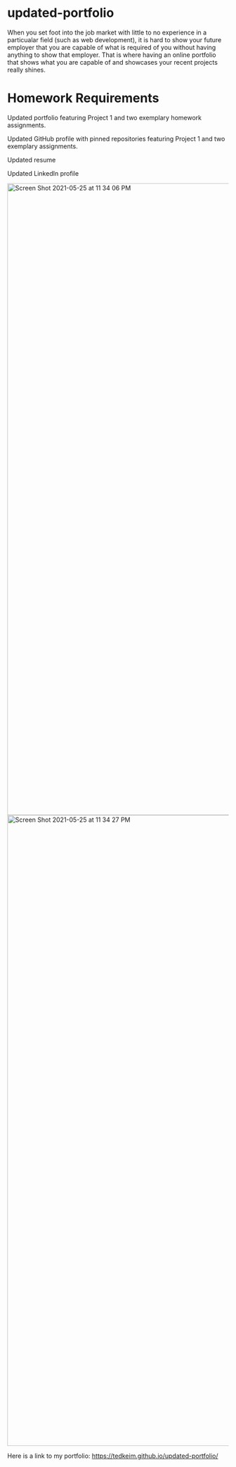 # updated-portfolio

When you set foot into the job market with little to no experience in a particualar field (such as web development), it is hard to show your future employer that you are capable of what is required of you without having anything to show that employer. That is where having an online portfolio that shows what you are capable of and showcases your recent projects really shines.

# Homework Requirements

Updated portfolio featuring Project 1 and two exemplary homework assignments.

Updated GitHub profile with pinned repositories featuring Project 1 and two exemplary assignments.

Updated resume

Updated LinkedIn profile

<img width="1438" alt="Screen Shot 2021-05-25 at 11 34 06 PM" src="https://user-images.githubusercontent.com/76973037/119598887-ceb8a300-bdb1-11eb-88f1-3adf04c35ea6.png">

<img width="1436" alt="Screen Shot 2021-05-25 at 11 34 27 PM" src="https://user-images.githubusercontent.com/76973037/119598903-dd9f5580-bdb1-11eb-88e8-e55e898a441e.png">


Here is a link to my portfolio: https://tedkeim.github.io/updated-portfolio/